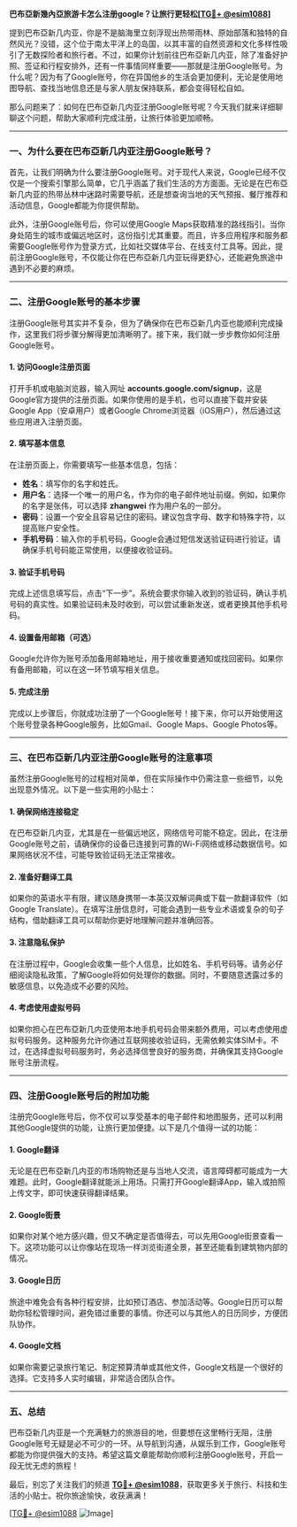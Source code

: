 **巴布亞新幾內亞旅游卡怎么注册google？让旅行更轻松[[TG💪+ @esim1088](https://t.me/s/esim1088)]**

提到巴布亞新几内亚，你是不是脑海里立刻浮现出热带雨林、原始部落和独特的自然风光？没错，这个位于南太平洋上的岛国，以其丰富的自然资源和文化多样性吸引了无数探险者和旅行者。不过，如果你计划前往巴布亞新几内亚，除了准备好护照、签证和行程安排外，还有一件事情同样重要——那就是注册Google账号。为什么呢？因为有了Google账号，你在异国他乡的生活会更加便利，无论是使用地图导航、查找当地信息还是与家人朋友保持联系，都会变得轻松自如。

那么问题来了：如何在巴布亞新几内亚注册Google账号呢？今天我们就来详细聊聊这个问题，帮助大家顺利完成注册，让旅行体验更加顺畅。

---

### 一、为什么要在巴布亞新几内亚注册Google账号？

首先，让我们明确为什么要注册Google账号。对于现代人来说，Google已经不仅仅是一个搜索引擎那么简单，它几乎涵盖了我们生活的方方面面。无论是在巴布亞新几内亚的热带丛林中迷路时需要导航，还是想查询当地的天气预报、餐厅推荐和活动信息，Google都能为你提供帮助。

此外，注册Google账号后，你可以使用Google Maps获取精准的路线指引。当你身处陌生的城市或偏远地区时，这份指引尤其重要。而且，许多应用程序和服务都需要Google账号作为登录方式，比如社交媒体平台、在线支付工具等。因此，提前注册Google账号，不仅能让你在巴布亞新几内亚玩得更舒心，还能避免旅途中遇到不必要的麻烦。

---

### 二、注册Google账号的基本步骤

注册Google账号其实并不复杂，但为了确保你在巴布亞新几内亚也能顺利完成操作，这里我们将步骤分解得更加清晰明了。接下来，我们就一步步教你如何注册Google账号。

#### 1. 访问Google注册页面

打开手机或电脑浏览器，输入网址 **accounts.google.com/signup**，这是Google官方提供的注册页面。如果你使用的是手机，也可以直接下载并安装Google App（安卓用户）或者Google Chrome浏览器（iOS用户），然后通过这些应用进入注册页面。

#### 2. 填写基本信息

在注册页面上，你需要填写一些基本信息，包括：

- **姓名**：填写你的名字和姓氏。
- **用户名**：选择一个唯一的用户名，作为你的电子邮件地址前缀。例如，如果你的名字是张伟，可以选择 **zhangwei** 作为用户名的一部分。
- **密码**：设置一个安全且容易记住的密码。建议包含字母、数字和特殊字符，以提高账户安全性。
- **手机号码**：输入你的手机号码，Google会通过短信发送验证码进行验证。请确保手机号码能正常使用，以便接收验证码。

#### 3. 验证手机号码

完成上述信息填写后，点击“下一步”。系统会要求你输入收到的验证码，确认手机号码的真实性。如果验证码未及时收到，可以尝试重新发送，或者更换其他手机号码。

#### 4. 设置备用邮箱（可选）

Google允许你为账号添加备用邮箱地址，用于接收重要通知或找回密码。如果你有备用邮箱，可以在这一环节填写相关信息。

#### 5. 完成注册

完成以上步骤后，你就成功注册了一个Google账号！接下来，你可以开始使用这个账号登录各种Google服务，比如Gmail、Google Maps、Google Photos等。

---

### 三、在巴布亞新几内亚注册Google账号的注意事项

虽然注册Google账号的过程相对简单，但在实际操作中仍需注意一些细节，以免出现意外情况。以下是一些实用的小贴士：

#### 1. 确保网络连接稳定

在巴布亞新几内亚，尤其是在一些偏远地区，网络信号可能不稳定。因此，在注册Google账号之前，请确保你的设备已连接到可靠的Wi-Fi网络或移动数据信号。如果网络状况不佳，可能导致验证码无法正常接收。

#### 2. 准备好翻译工具

如果你的英语水平有限，建议随身携带一本英汉双解词典或下载一款翻译软件（如Google Translate）。在填写注册信息时，可能会遇到一些专业术语或复杂的句子结构，借助翻译工具可以帮助你更好地理解问题并准确回答。

#### 3. 注意隐私保护

在注册过程中，Google会收集一些个人信息，比如姓名、手机号码等。请务必仔细阅读隐私政策，了解Google将如何处理你的数据。同时，不要随意透露过多的敏感信息，以免造成不必要的风险。

#### 4. 考虑使用虚拟号码

如果你担心在巴布亞新几内亚使用本地手机号码会带来额外费用，可以考虑使用虚拟号码服务。这种服务允许你通过互联网接收验证码，无需依赖实体SIM卡。不过，在选择虚拟号码服务时，务必选择信誉良好的服务商，并确保其支持Google账号注册流程。

---

### 四、注册Google账号后的附加功能

注册完Google账号后，你不仅可以享受基本的电子邮件和地图服务，还可以利用其他Google提供的功能，让旅行更加便捷。以下是几个值得一试的功能：

#### 1. Google翻译

无论是在巴布亞新几内亚的市场购物还是与当地人交流，语言障碍都可能成为一大难题。此时，Google翻译就能派上用场。只需打开Google翻译App，输入或拍照上传文字，即可快速获得翻译结果。

#### 2. Google街景

如果你对某个地方感兴趣，但又不确定是否值得去，可以先用Google街景查看一下。这项功能可以让你像站在现场一样浏览街道全景，甚至还能看到建筑物内部的情况。

#### 3. Google日历

旅途中难免会有各种行程安排，比如预订酒店、参加活动等。Google日历可以帮助你轻松管理时间，避免错过重要的事情。你还可以与其他人的日历同步，方便团队协作。

#### 4. Google文档

如果你需要记录旅行笔记、制定预算清单或其他文件，Google文档是一个很好的选择。它支持多人实时编辑，非常适合团队合作。

---

### 五、总结

巴布亞新几内亚是一个充满魅力的旅游目的地，但要想在这里畅行无阻，注册Google账号无疑是必不可少的一环。从导航到沟通，从娱乐到工作，Google账号都能为你提供强大的支持。希望这篇文章能帮助你顺利注册Google账号，开启一段无忧无虑的旅程！

最后，别忘了关注我们的频道 **[TG💪+ @esim1088](https://t.me/s/esim1088)**，获取更多关于旅行、科技和生活的小贴士。祝你旅途愉快，收获满满！

[[TG💪+ @esim1088](https://t.me/s/esim1088) ![Image](https://i.postimg.cc/4NQfJmqS/Snipaste-2025-05-13-00-14-12.png)]